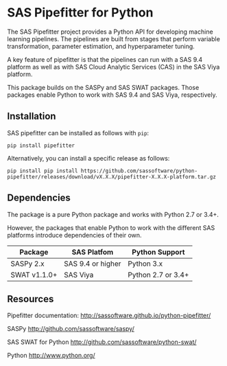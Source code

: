 # SAS Pipefitter for Python

The SAS Pipefitter project provides a Python API for developing
machine learning pipelines. The pipelines are built from stages
that perform variable transformation, parameter estimation, and
hyperparameter tuning. 

A key feature of pipefitter is that the pipelines can run
with a SAS 9.4 platform as well as with SAS Cloud Analytic
Services (CAS) in the SAS Viya platform.

This package builds on the SASPy and SAS SWAT packages. Those
packages enable Python to work with SAS 9.4 and SAS Viya,
respectively.

## Installation

SAS pipefitter can be installed as follows with `pip`:

    pip install pipefitter

Alternatively, you can install a specific release as follows:

    pip install pip install https://github.com/sassoftware/python-pipefitter/releases/download/vX.X.X/pipefitter-X.X.X-platform.tar.gz

## Dependencies

The package is a pure Python package and works with Python 2.7 or 3.4+.

However, the packages that enable Python to work with the different
SAS platforms introduce dependencies of their own.


| Package               | SAS Platfom       | Python Support     |
|-----------------------|-------------------|--------------------|
| SASPy 2.x             | SAS 9.4 or higher | Python 3.x         |
| SWAT v1.1.0+          | SAS Viya          | Python 2.7 or 3.4+ |


## Resources

Pipefitter documentation: <http://sassoftware.github.io/python-pipefitter/>

SASPy <http://github.com/sassoftware/saspy/>

SAS SWAT for Python <http://github.com/sassoftware/python-swat/>

Python <http://www.python.org/>
